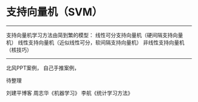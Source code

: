 # 支持向量机（SVM）
---

支持向量机学习方法由简到繁的模型：
线性可分支持向量机（硬间隔支持向量机）
线性支持向量机（近似线性可分，软间隔支持向量机）
非线性支持向量机（核技巧）




---
北风PPT案例，
自己手推案例，

待整理

刘建平博客
周志华《机器学习》
李航《统计学习方法》
